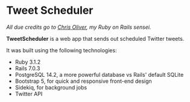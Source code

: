 # Tweet Scheduler
*All due credits go to [Chris Oliver](https://twitter.com/excid3), my Ruby on Rails sensei.*

**TweetScheduler** is a web app that sends out scheduled Twitter tweets. 

It was built using the following technologies:
- Ruby 3.1.2
- Rails 7.0.3
- PostgreSQL 14.2, a more powerful database vs Rails' default SQLite
- Bootstrap 5, for quick and responsive front-end design
- Sidekiq, for background jobs
- Twitter API